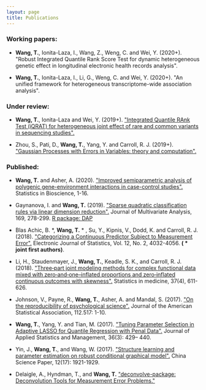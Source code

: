 ```yaml
---
layout: page
title: Publications
---
```


### Working papers:

- **Wang, T.**, Ionita-Laza, I., Wang, Z., Weng, C. and Wei, Y. (2020+). "Robust Integrated Quantile Rank Score Test for dynamic heterogeneous genetic effect in longitudinal electronic health records analysis". 

- **Wang, T.**, Ionita-Laza, I., Li, G., Weng, C. and Wei, Y. (2020+). "An unified framework for heterogeneous transcriptome-wide association analysis". 

### Under review:

- **Wang, T.**, Ionita-Laza and Wei, Y. (2019+). ["Integrated Quantile RAnk Test (iQRAT) for heterogeneous joint effect of rare and common variants in sequencing studies".](https://arxiv.org/abs/1910.10102)

- Zhou, S., Pati, D., **Wang, T.**, Yang, Y. and Carroll, R. J. (2019+). ["Gaussian Processes with Errors in Variables: theory and computation".](https://arxiv.org/abs/1910.06235)

### Published:

- **Wang, T.** and Asher, A. (2020). ["Improved semiparametric analysis of polygenic gene-environment interactions in case-control studies".](https://doi.org/10.1007/s12561-020-09298-9) Statistics in Bioscience, 1-16. 

- Gaynanova, I. and **Wang, T.** (2019). ["Sparse quadratic classification rules via linear dimension reduction".](https://doi.org/10.1016/j.jmva.2018.09.011) Journal of Multivariate Analysis, 169, 278-299. 
[R package: DAP](https://cran.r-project.org/web/packages/DAP/index.html)

- Blas Achic, B. *, **Wang, T.** * , Su, Y., Kipnis, V., Dodd, K. and Carroll, R. J. (2018). ["Categorizing a Continuous Predictor Subject to Measurement Error".](https://projecteuclid.org/euclid.ejs/1544518836) Electronic Journal of Statistics, Vol. 12, No. 2, 4032-4056. **( * joint first authors)**. 

- Li, H., Staudenmayer, J., **Wang, T.**, Keadle, S. K., and Carroll, R. J. (2018). ["Three‐part joint modeling methods for complex functional data mixed with zero‐and‐one–inflated proportions and zero‐inflated continuous outcomes with skewness".](https://www.ncbi.nlm.nih.gov/pubmed/29052239) Statistics in medicine, 37(4), 611-626.

- Johnson, V., Payne, R., **Wang, T.**, Asher, A. and Mandal, S. (2017).
["On the reproducibility of psychological science".](https://amstat.tandfonline.com/doi/abs/10.1080/01621459.2016.1240079#.WqQ13ZPwbOQ) Journal of the American Statistical Association, 112.517: 1-10.

-  **Wang, T.**, Yang, Y. and Tian, M. (2017). ["Tuning Parameter Selection in Adaptive 
LASSO for Quantile Regression with Penal Data".](http://www.sltj.chinajournal.net.cn/WKB2/WebPublication/paperDigest.aspx?paperID=b60aaa1e-c54c-4e9f-9f37-7f742f25b4b1) Journal of Applied Statistics and Management, 36(3): 429– 440.

-  Yin, J., **Wang, T.**, and  Wang, W. (2017). ["Structure learning and parameter estimation on robust conditional graphical model".](http://www.cnki.com.cn/Article/CJFDTotal-ZKZX201717001.htm) China Science Paper, 12(17): 1921-1929.


- Delaigle, A., Hyndman, T., and **Wang, T.** ["deconvolve-package: Deconvolution Tools for Measurement Error Problems."](https://rdrr.io/github/TimothyHyndman/deconvolve/man/deconvolve-package.html)



